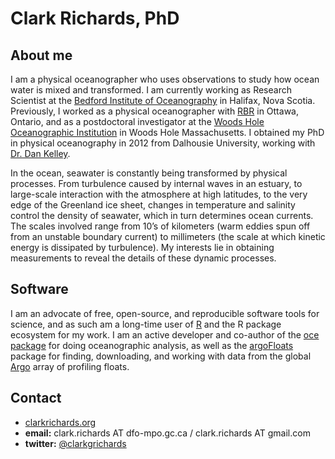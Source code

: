 # Clark Richards, PhD

## About me

I am a physical oceanographer who uses observations to study how ocean water is mixed and transformed. I am currently working as Research Scientist at the [Bedford Institute of Oceanography](http://www.bio.gc.ca/index-en.php) in Halifax, Nova Scotia. Previously, I worked as a physical oceanographer with [RBR](http://www.rbr-global.com) in Ottawa, Ontario, and as a postdoctoral investigator at the [Woods Hole Oceanographic Institution](www.whoi.edu) in Woods Hole Massachusetts. I obtained my PhD in physical oceanography in 2012 from Dalhousie University, working with [Dr. Dan Kelley](http://www.dal.ca/faculty/science/oceanography/people/faculty/daniel-e-kelley.html).

In the ocean, seawater is constantly being transformed by physical processes. From turbulence caused by internal waves in an estuary, to large-scale interaction with the atmosphere at high latitudes, to the very edge of the Greenland ice sheet, changes in temperature and salinity control the density of seawater, which in turn determines ocean currents. The scales involved range from 10’s of kilometers (warm eddies spun off from an unstable boundary current) to millimeters (the scale at which kinetic energy is dissipated by turbulence). My interests lie in obtaining measurements to reveal the details of these dynamic processes.

## Software

I am an advocate of free, open-source, and reproducible software tools for science, and as such am a long-time user of [R](http://r-project.org) and the R package ecosystem for my work. I am an active developer and co-author of the  [oce package](http://dankelley.github.io/oce/) for doing oceanographic analysis, as well as the [argoFloats](http://argocanada.github.io/argoFloats/) package for finding, downloading, and working with data from the global [Argo](https://argo.ucsd.edu/) array of profiling floats.

## Contact

* [clarkrichards.org](clarkrichards.org)
* **email:** clark.richards AT dfo-mpo.gc.ca / clark.richards AT gmail.com  
* **twitter:** [@clarkgrichards](https://twitter.com/clarkgrichards)

<!--
**richardsc/richardsc** is a ✨ _special_ ✨ repository because its `README.md` (this file) appears on your GitHub profile.

Here are some ideas to get you started:

- 🔭 I’m currently working on ...
- 🌱 I’m currently learning ...
- 👯 I’m looking to collaborate on ...
- 🤔 I’m looking for help with ...
- 💬 Ask me about ...
- 📫 How to reach me: ...
- 😄 Pronouns: ...
- ⚡ Fun fact: ...
-->
